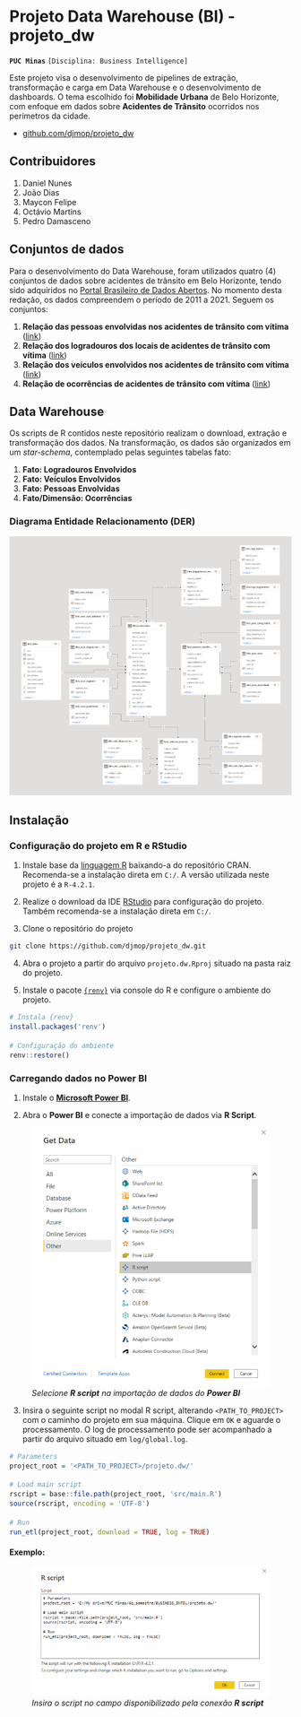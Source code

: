 Projeto Data Warehouse (BI) - projeto_dw
================

**`PUC Minas`** `[Disciplina: Business Intelligence]`

Este projeto visa o desenvolvimento de pipelines de extração,
transformação e carga em Data Warehouse e o desenvolvimento de
dashboards. O tema escolhido foi **Mobilidade Urbana** de Belo
Horizonte, com enfoque em dados sobre **Acidentes de Trânsito**
ocorridos nos perímetros da cidade.

-   [github.com/djmop/projeto_dw](https://github.com/djmop/projeto_dw)

## Contribuidores

1.  Daniel Nunes
2.  João Dias
3.  Maycon Felipe
4.  Octávio Martins
5.  Pedro Damasceno

## Conjuntos de dados

Para o desenvolvimento do Data Warehouse, foram utilizados quatro (4)
conjuntos de dados sobre acidentes de trânsito em Belo Horizonte, tendo
sido adquiridos no [Portal Brasileiro de Dados
Abertos](https://dados.gov.br/). No momento desta redação, os dados
compreendem o período de 2011 a 2021. Seguem os conjuntos:

1.  **Relação das pessoas envolvidas nos acidentes de trânsito com
    vítima**
    ([link](https://dados.gov.br/dataset/relacao-das-pessoas-envolvidas-nos-acidentes-de-transito-com-vitima))
2.  **Relação dos logradouros dos locais de acidentes de trânsito com
    vítima**
    ([link](https://dados.gov.br/dataset/relacao-dos-logradouros-dos-locais-de-acidentes-de-transito-com-vitima))
3.  **Relação dos veículos envolvidos nos acidentes de trânsito com
    vítima**
    ([link](https://dados.gov.br/dataset/relacao-dos-veiculos-envolvidos-nos-acidentes-de-transito-com-vitima))
4.  **Relação de ocorrências de acidentes de trânsito com vítima**
    ([link](https://dados.gov.br/dataset/relacao-de-ocorrencias-de-acidentes-de-transito-com-vitima))

## Data Warehouse

Os scripts de R contidos neste repositório realizam o download, extração
e transformação dos dados. Na transformação, os dados são organizados em
um *star-schema*, contemplado pelas seguintes tabelas fato:

1.  **Fato: Logradouros Envolvidos**
2.  **Fato: Veículos Envolvidos**
3.  **Fato: Pessoas Envolvidas**
4.  **Fato/Dimensão: Ocorrências**

### Diagrama Entidade Relacionamento (DER)

![](info/images/projeto_der.png)

## Instalação

### Configuração do projeto em R e RStudio

1.  Instale base da [linguagem
    R](https://cran.r-project.org/bin/windows/base/) baixando-a do
    repositório CRAN. Recomenda-se a instalação direta em `C:/`. A
    versão utilizada neste projeto é a `R-4.2.1`.

2.  Realize o download da IDE
    [RStudio](https://www.rstudio.com/products/rstudio/download/#download)
    para configuração do projeto. Também recomenda-se a instalação
    direta em `C:/`.

3.  Clone o repositório do projeto

``` bash
git clone https://github.com/djmop/projeto_dw.git
```

4.  Abra o projeto a partir do arquivo `projeto.dw.Rproj` situado na
    pasta raiz do projeto.

5.  Instale o pacote
    [`{renv}`](https://rstudio.github.io/renv/articles/renv.html) via
    console do R e configure o ambiente do projeto.

``` r
# Instala {renv}
install.packages('renv')

# Configuração do ambiente
renv::restore()
```

### Carregando dados no Power BI

1.  Instale o [**Microsoft Power
    BI**](https://powerbi.microsoft.com/pt-br/desktop/).

2.  Abra o **Power BI** e conecte a importação de dados via **R
    Script**.

<figure>
<img src="info/images/conexao_rscript.png" width="500"
alt="Selecione R script na importação de dados do Power BI" />
<figcaption aria-hidden="true"><em>Selecione <strong>R script</strong>
na importação de dados do <strong>Power BI</strong></em></figcaption>
</figure>

3.  Insira o seguinte script no modal R script, alterando
    `<PATH_TO_PROJECT>` com o caminho do projeto em sua máquina. Clique
    em `OK` e aguarde o processamento. O log de processamento pode ser
    acompanhado a partir do arquivo situado em `log/global.log`.

``` r
# Parameters
project_root = '<PATH_TO_PROJECT>/projeto.dw/'

# Load main script
rscript = base::file.path(project_root, 'src/main.R')
source(rscript, encoding = 'UTF-8')

# Run
run_etl(project_root, download = TRUE, log = TRUE)
```

#### Exemplo:

<figure>
<img src="info/images/import.png" width="500"
alt="Insira o script no campo disponibilizado pela conexão R script" />
<figcaption aria-hidden="true"><em>Insira o script no campo
disponibilizado pela conexão <strong>R script</strong></em></figcaption>
</figure>
